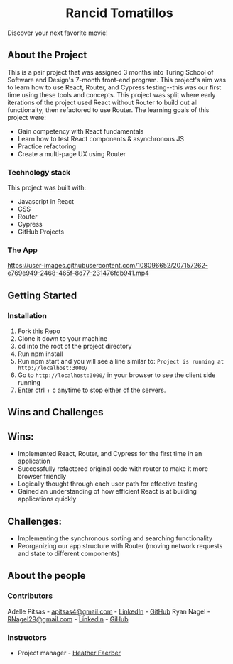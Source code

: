 <h1 align="center"> Rancid Tomatillos </h1>

Discover your next favorite movie!


## About the Project
This is a pair project that was assigned 3 months into Turing School of Software and Design's 7-month front-end program. This project's aim was to learn how to use React, Router, and Cypress testing--this was our first time using these tools and concepts. This project was split where early iterations of the project used React without Router to build out all functionaity, then refactored to use Router. The learning goals of this project were: 

- Gain competency with React fundamentals
- Learn how to test React components & asynchronous JS
- Practice refactoring
- Create a multi-page UX using Router

### Technology stack
This project was built with:
- Javascript in React
- CSS
- Router
- Cypress
- GitHub Projects

### The App

https://user-images.githubusercontent.com/108096652/207157262-e769e949-2468-465f-8d77-231476fdb941.mp4

## Getting Started
### Installation
1. Fork this Repo
1. Clone it down to your machine
1. cd into the root of the project directory
1. Run npm install
1. Run npm start and you will see a line similar to: `Project is running at http://localhost:3000/`
1. Go to `http://localhost:3000/` in your browser to see the client side running
1. Enter ctrl + c anytime to stop either of the servers.

## Wins and Challenges

## Wins:
- Implemented React, Router, and Cypress for the first time in an application
- Successfully refactored original code with router to make it more browser friendly
- Logically thought through each user path for effective testing
- Gained an understanding of how efficient React is at building applications quickly

## Challenges:
- Implementing the synchronous sorting and searching functionality
- Reorganizing our app structure with Router (moving network requests and state to different components)

## About the people

### Contributors
Adelle Pitsas - apitsas4@gmail.com - [LinkedIn](https://www.linkedin.com/in/adelle-pitsas-461503183/) - [GitHub](https://github.com/Adelle-Pitsas)
Ryan Nagel - RNagel29@gmail.com - [LinkedIn](https://www.linkedin.com/in/ryan-nagel-000280173/) - [GiHub](https://github.com/Nagel29)

### Instructors
- Project manager - [Heather Faerber](https://github.com/hfaerber)

